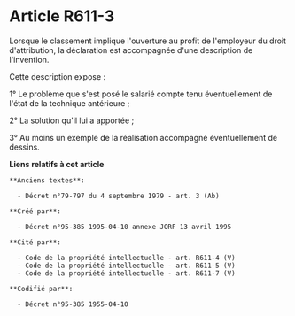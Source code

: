 # Article R611-3

Lorsque le classement implique l'ouverture au profit de l'employeur du droit d'attribution, la déclaration est accompagnée
d'une description de l'invention.

Cette description expose :

1° Le problème que s'est posé le salarié compte tenu éventuellement de l'état de la technique antérieure ;

2° La solution qu'il lui a apportée ;

3° Au moins un exemple de la réalisation accompagné éventuellement de dessins.

**Liens relatifs à cet article**

	**Anciens textes**:

	  - Décret n°79-797 du 4 septembre 1979 - art. 3 (Ab)

	**Créé par**:

	  - Décret n°95-385 1995-04-10 annexe JORF 13 avril 1995

	**Cité par**:

	  - Code de la propriété intellectuelle - art. R611-4 (V)
	  - Code de la propriété intellectuelle - art. R611-5 (V)
	  - Code de la propriété intellectuelle - art. R611-7 (V)

	**Codifié par**:

	  - Décret n°95-385 1955-04-10
